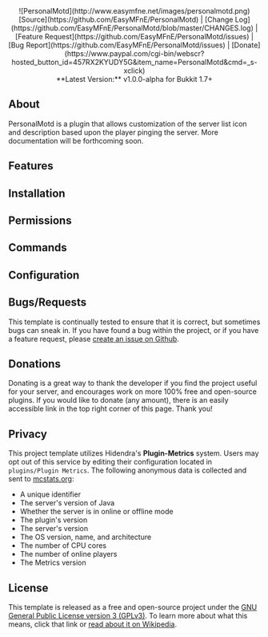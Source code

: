 <center>![PersonalMotd](http://www.easymfne.net/images/personalmotd.png)</center>

<center>[Source](https://github.com/EasyMFnE/PersonalMotd) |
[Change Log](https://github.com/EasyMFnE/PersonalMotd/blob/master/CHANGES.log) |
[Feature Request](https://github.com/EasyMFnE/PersonalMotd/issues) |
[Bug Report](https://github.com/EasyMFnE/PersonalMotd/issues) |
[Donate](https://www.paypal.com/cgi-bin/webscr?hosted_button_id=457RX2KYUDY5G&item_name=PersonalMotd&cmd=_s-xclick)</center>

<center>**Latest Version:** v1.0.0-alpha for Bukkit 1.7+</center>

## About ##

PersonalMotd is a plugin that allows customization of the server list icon and description based upon the player pinging the server.  More documentation will be forthcoming soon.

## Features ##
## Installation ##
## Permissions ##
## Commands ##
## Configuration ##
## Bugs/Requests ##

This template is continually tested to ensure that it is correct, but sometimes bugs can sneak in.  If you have found a bug within the project, or if you have a feature request, please [create an issue on Github](https://github.com/EasyMFnE/PluginTemplate/issues).

## Donations ##

Donating is a great way to thank the developer if you find the project useful for your server, and encourages work on more 100% free and open-source plugins.  If you would like to donate (any amount), there is an easily accessible link in the top right corner of this page.  Thank you!

## Privacy ##

This project template utilizes Hidendra's **Plugin-Metrics** system.  Users may opt out of this service by editing their configuration located in `plugins/Plugin Metrics`.  The following anonymous data is collected and sent to [mcstats.org](http://mcstats.org):

* A unique identifier
* The server's version of Java
* Whether the server is in online or offline mode
* The plugin's version
* The server's version
* The OS version, name, and architecture
* The number of CPU cores
* The number of online players
* The Metrics version

## License ##

This template is released as a free and open-source project under the [GNU General Public License version 3 (GPLv3)](http://www.gnu.org/copyleft/gpl.html).  To learn more about what this means, click that link or [read about it on Wikipedia](http://en.wikipedia.org/wiki/GNU_General_Public_License).
